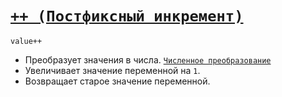 # [`++ (Постфиксный инкремент)`](../index.md)

`value++`

- Преобразует значения в числа. [`Численное преобразование`](<../Теория Общее/Преобразование (численное).md>)
- Увеличивает значение переменной на `1`.
- Возвращает старое значение переменной.

